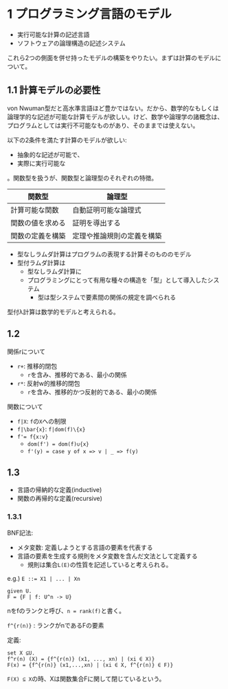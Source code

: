 # 1 プログラミング言語のモデル

- 実行可能な計算の記述言語
- ソフトウェアの論理構造の記述システム

これら2つの側面を併せ持ったモデルの構築をやりたい。まずは計算のモデルについて。

## 1.1 計算モデルの必要性

von Nwuman型だと高水準言語ほど豊かではない。だから、数学的なもしくは論理学的な記述が可能な計算モデルが欲しい。けど、数学や論理学の諸概念は、プログラムとしては実行不可能なものがあり、そのままでは使えない。

以下の2条件を満たす計算のモデルが欲しい:

- 抽象的な記述が可能で、
- 実際に実行可能な

。関数型を扱うが、関数型と論理型のそれぞれの特徴。

|関数型|論理型|
|--|--|
|計算可能な関数|自動証明可能な論理式|
|関数の値を求める|証明を導出する|
|関数の定義を構築|定理や推論規則の定義を構築|

- 型なしラムダ計算はプログラムの表現する計算そのもののモデル
- 型付ラムダ計算は
  - 型なしラムダ計算に
  - プログラミングにとって有用な種々の構造を「型」として導入したシステム
    - 型は型システムで要素間の関係の規定を調べられる

型付λ計算は数学的モデルと考えられる。

## 1.2 

関係rについて

- `r+`: 推移的閉包
  - `r`を含み、推移的である、最小の関係
- `r*`: 反射w的推移的閉包
  - `r`を含み、推移的かつ反射的である、最小の関係

関数について

- `f|X`: `f`の`X`への制限
- `f|\bar{x}`: `f|dom(f)\{x}`
- `f'= f{x:v}`
  - `dom(f') = dom(f)∪{x}`
  - `f'(y) = case y of x => v | _ => f(y)`


## 1.3

- 言語の帰納的な定義(inductive)
- 関数の再帰的な定義(recursive)

### 1.3.1

BNF記法:
- メタ変数: 定義しようとする言語の要素を代表する
- 言語の要素を生成する規則をメタ変数を含んだ文法として定義する
  - 規則は集合`L(E)`の性質を記述していると考えられる。

e.g.) `E ::= X1 | ... | Xn`

```
given U.
F = {F | f: U^n -> U}
```

nをfのランクと呼び、`n = rank(f)`と書く。

`f^{r(n)}` : ランクがnであるFの要素


定義:
```
set X ⊆U. 
f^r(n) (X) = {f^{r(n)} (x1, ..., xn) | (xi ∈ X)} 
F(x) = {f^{r(n)} (x1,...,xn) | (xi ∈ X, f^{r(n)} ∈ F)}
```

`F(X) ⊆ X`の時、Xは関数集合Fに関して閉じているという。
